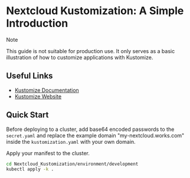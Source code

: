 # Nextcloud Kustomization: A Simple Introduction

> [!NOTE]
> This guide is not suitable for production use. It only serves as a basic illustration of how to customize applications with Kustomize.

## Useful Links

- [Kustomize Documentation](https://kubernetes.io/docs/tasks/manage-kubernetes-objects/kustomization)
- [Kustomize Website](https://kustomize.io)

## Quick Start

Before deploying to a cluster, add base64 encoded passwords to the `secret.yaml` and replace the example domain "my-nextcloud.works.com" inside the `kustomization.yaml`
with your own domain.

Apply your manifest to the cluster.

   ```sh
   cd Nextcloud_Kustomization/environment/development
   kubectl apply -k .
   ```
